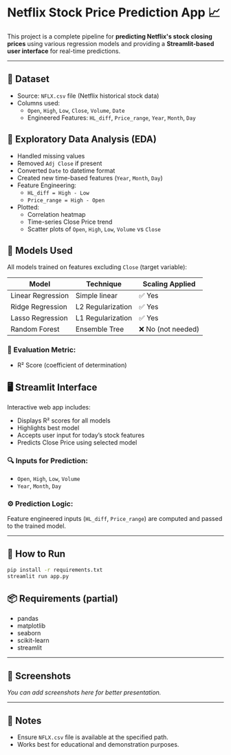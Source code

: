 # Netflix Stock Price Prediction App 📈

This project is a complete pipeline for **predicting Netflix's stock closing prices** using various regression models and providing a **Streamlit-based user interface** for real-time predictions.

---

## 📂 Dataset
- Source: `NFLX.csv` file (Netflix historical stock data)
- Columns used:
  - `Open`, `High`, `Low`, `Close`, `Volume`, `Date`
  - Engineered Features: `HL_diff`, `Price_range`, `Year`, `Month`, `Day`

## 🧪 Exploratory Data Analysis (EDA)
- Handled missing values
- Removed `Adj Close` if present
- Converted `Date` to datetime format
- Created new time-based features (`Year`, `Month`, `Day`)
- Feature Engineering:
  - `HL_diff = High - Low`
  - `Price_range = High - Open`
- Plotted:
  - Correlation heatmap
  - Time-series Close Price trend
  - Scatter plots of `Open`, `High`, `Low`, `Volume` vs `Close`

## 🧠 Models Used
All models trained on features excluding `Close` (target variable):

| Model               | Technique         | Scaling Applied |
|--------------------|-------------------|------------------|
| Linear Regression  | Simple linear     | ✅ Yes           |
| Ridge Regression   | L2 Regularization | ✅ Yes           |
| Lasso Regression   | L1 Regularization | ✅ Yes           |
| Random Forest      | Ensemble Tree     | ❌ No (not needed) |

### 🔢 Evaluation Metric:
- R² Score (coefficient of determination)

## 🖥️ Streamlit Interface
Interactive web app includes:
- Displays R² scores for all models
- Highlights best model
- Accepts user input for today’s stock features
- Predicts Close Price using selected model

### 🔍 Inputs for Prediction:
- `Open`, `High`, `Low`, `Volume`
- `Year`, `Month`, `Day`

### ⚙️ Prediction Logic:
Feature engineered inputs (`HL_diff`, `Price_range`) are computed and passed to the trained model.

---

## 🚀 How to Run

```bash
pip install -r requirements.txt
streamlit run app.py
```

## 📦 Requirements (partial)
- pandas
- matplotlib
- seaborn
- scikit-learn
- streamlit

---

## 📸 Screenshots
_You can add screenshots here for better presentation._


---

## 📌 Notes
- Ensure `NFLX.csv` file is available at the specified path.
- Works best for educational and demonstration purposes.